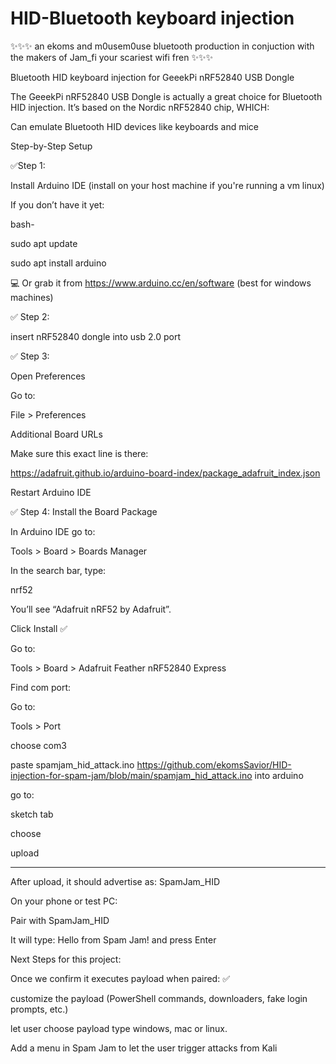# HID-Bluetooth keyboard injection

✨✨✨ an ekoms and m0usem0use bluetooth production in conjuction with the makers of Jam_fi your scariest wifi fren ✨✨✨

 Bluetooth HID keyboard injection for GeeekPi nRF52840 USB Dongle

The GeeekPi nRF52840 USB Dongle is actually a great choice for Bluetooth HID injection. It’s based on the Nordic nRF52840 chip,
WHICH:

Can emulate Bluetooth HID devices like keyboards and mice

Step-by-Step Setup

✅Step 1:

Install Arduino IDE (install on your host machine if you're running a vm linux)

If you don’t have it yet:

bash-

sudo apt update

sudo apt install arduino

💻 Or grab it from https://www.arduino.cc/en/software  (best for windows machines)

✅ Step 2:

insert nRF52840 dongle into usb 2.0 port 

✅ Step 3: 

Open Preferences

Go to:

File > Preferences

Additional Board URLs

Make sure this exact line is there:

https://adafruit.github.io/arduino-board-index/package_adafruit_index.json

Restart Arduino IDE

✅ Step 4: Install the Board Package

In Arduino IDE go to:

Tools > Board > Boards Manager

In the search bar, type:

nrf52

You’ll see “Adafruit nRF52 by Adafruit”.

Click Install ✅

Go to: 

Tools > Board > Adafruit Feather nRF52840 Express

Find com port:

Go to:

Tools > Port

choose com3 

paste spamjam_hid_attack.ino https://github.com/ekomsSavior/HID-injection-for-spam-jam/blob/main/spamjam_hid_attack.ino into arduino 

go to:

sketch tab  

choose 

upload 

-----------------------------------------------

After upload, it should advertise as: SpamJam_HID

On your phone or test PC:

Pair with SpamJam_HID

It will type: Hello from Spam Jam! and press Enter

Next Steps for this project:

Once we confirm it executes payload when paired: ✅

customize the payload (PowerShell commands, downloaders, fake login prompts, etc.)

let user choose payload type windows, mac or linux.

Add a menu in Spam Jam to let the user trigger attacks from Kali 









